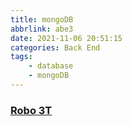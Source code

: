 ```yaml
---
title: mongoDB
abbrlink: abe3
date: 2021-11-06 20:51:15
categories: Back End
tags:
	- database
	- mongoDB
---
```


### [Robo 3T](https://robomongo.org/)